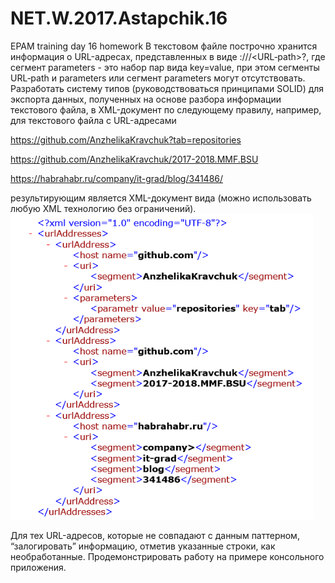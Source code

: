 # NET.W.2017.Astapchik.16
EPAM training day 16 homework
В текстовом файле построчно хранится информация о URL-адресах, представленных в виде <scheme>://<host>/<URL‐path>?<parameters>, где сегмент parameters - это набор пар вида key=value, при этом сегменты URL‐path и parameters  или сегмент parameters могут отсутствовать. 
Разработать систему типов (руководствоваться принципами SOLID) для экспорта данных, полученных на основе разбора информации текстового файла, в XML-документ по следующему правилу, например, для текстового файла с URL-адресами 
  
https://github.com/AnzhelikaKravchuk?tab=repositories 

https://github.com/AnzhelikaKravchuk/2017-2018.MMF.BSU

https://habrahabr.ru/company/it-grad/blog/341486/ 

результирующим является XML-документ вида (можно использовать любую XML технологию без ограничений).
![Screenshot](tree.png)

Для тех URL-адресов, которые не совпадают с данным паттерном, “залогировать” информацию, отметив указанные строки, как необработанные. 
Продемонстрировать работу на примере консольного приложения.
